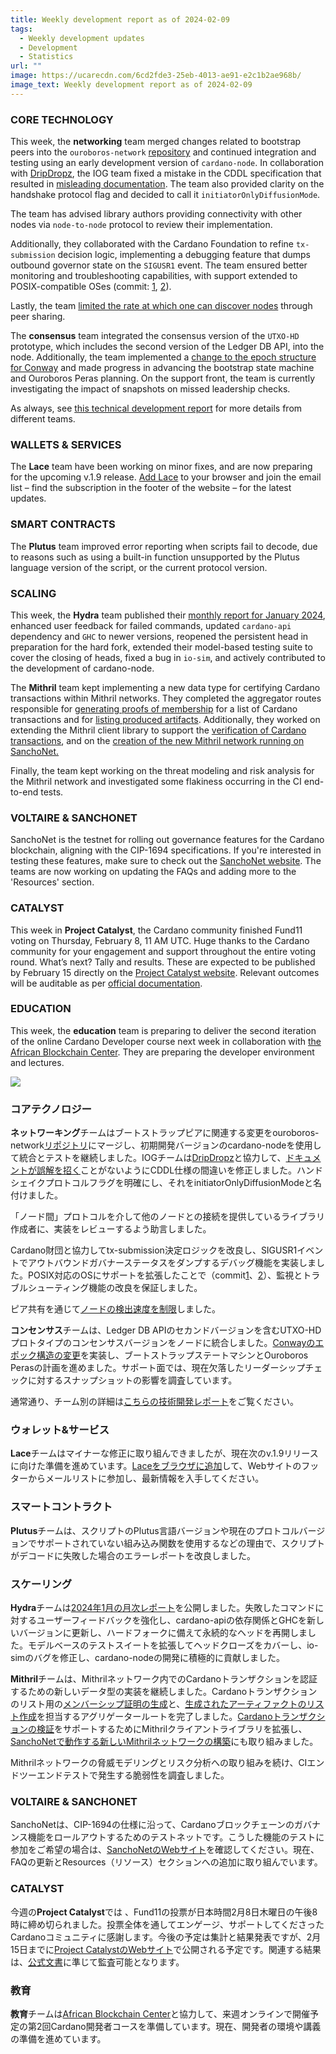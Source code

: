 ```yaml
---
title: Weekly development report as of 2024-02-09
tags:
  - Weekly development updates
  - Development
  - Statistics
url: ""
image: https://ucarecdn.com/6cd2fde3-25eb-4013-ae91-e2c1b2ae968b/
image_text: Weekly development report as of 2024-02-09
---
```


### CORE TECHNOLOGY

This week, the **networking** team merged changes related to bootstrap peers into the `ouroboros-network` [repository](https://github.com/IntersectMBO/ouroboros-network/pull/4790) and continued integration and testing using an early development version of `cardano-node`. In collaboration with [DripDropz](https://dripdropz.io/), the IOG team fixed a mistake in the CDDL specification that resulted in [misleading documentation](https://github.com/IntersectMBO/ouroboros-network/issues/4790). The team also provided clarity on the handshake protocol flag and decided to call it `initiatorOnlyDiffusionMode`.  

The team has advised library authors providing connectivity with other nodes via `node-to-node` protocol to review their implementation.

Additionally, they collaborated with the Cardano Foundation to refine `tx-submission` decision logic, implementing a debugging feature that dumps outbound governor state on the `SIGUSR1` event. The team ensured better monitoring and troubleshooting capabilities, with support extended to POSIX-compatible OSes (commit: [1](http://ouroboros-network#4730), [2](https://github.com/IntersectMBO/ouroboros-network/issues/4789)).

Lastly, the team [limited the rate at which one can discover nodes](https://github.com/IntersectMBO/ouroboros-network/issues/4778) through peer sharing.

The **consensus** team integrated the consensus version of the `UTXO-HD` prototype, which includes the second version of the Ledger DB API, into the node. Additionally, the team implemented a [change to the epoch structure for Conway](https://github.com/IntersectMBO/ouroboros-consensus/pull/927) and made progress in advancing the bootstrap state machine and Ouroboros Peras planning. On the support front, the team is currently investigating the impact of snapshots on missed leadership checks.

As always, see [this technical development report](https://updates.cardano.intersectmbo.org/archive) for more details from different teams.

### WALLETS & SERVICES

The **Lace** team have been working on minor fixes, and are now preparing for the upcoming v.1.9 release. [Add Lace](https://www.lace.io?utm_source=essentialcardano.io&utm_medium=referral&utm_campaign=weekly-dev-report&utm_content=email-registration) to your browser and join the email list – find the subscription in the footer of the website – for the latest updates.

### SMART CONTRACTS

The **Plutus** team improved error reporting when scripts fail to decode, due to reasons such as using a built-in function unsupported by the Plutus language version of the script, or the current protocol version.

### SCALING  

This week, the **Hydra** team published their [monthly report for January 2024](https://hydra.family/head-protocol/monthly/2024-01), enhanced user feedback for failed commands, updated `cardano-api` dependency and `GHC` to newer versions, reopened the persistent head in preparation for the hard fork, extended their model-based testing suite to cover the closing of heads, fixed a bug in `io-sim`, and actively contributed to the development of cardano-node.

The **Mithril** team kept implementing a new data type for certifying Cardano transactions within Mithril networks. They completed the aggregator routes responsible for [generating proofs of membership](https://github.com/input-output-hk/mithril/issues/1467) for a list of Cardano transactions and for [listing produced artifacts](https://github.com/input-output-hk/mithril/issues/1478). Additionally, they worked on extending the Mithril client library to support the [verification of Cardano transactions](https://github.com/input-output-hk/mithril/issues/1468), and on the [creation of the new Mithril network running on SanchoNet.](https://github.com/input-output-hk/mithril/issues/1173)

Finally, the team kept working on the threat modeling and risk analysis for the Mithril network and investigated some flakiness occurring in the CI end-to-end tests.

### VOLTAIRE & SANCHONET

SanchoNet is the testnet for rolling out governance features for the Cardano blockchain, aligning with the CIP-1694 specifications. If you're interested in testing these features, make sure to check out the [SanchoNet website](https://sancho.network/get-started/). The teams are now working on updating the FAQs and adding more to the 'Resources' section.

### CATALYST

This week in **Project Catalyst**, the Cardano community finished Fund11 voting on Thursday, February 8, 11 AM UTC. Huge thanks to the Cardano community for your engagement and support throughout the entire voting round. What’s next? Tally and results. These are expected to be published by February 15 directly on the [Project Catalyst website](http://projectcatalyst.io). Relevant outcomes will be auditable as per [official documentation](http://docs.projectcatalyst.io).

### EDUCATION

This week, the **education** team is preparing to deliver the second iteration of the online Cardano Developer course next week in collaboration with [the African Blockchain Center](https://www.theafricablockchaincenter.com/). They are preparing the developer environment and lectures.

![](https://ucarecdn.com/e8dcc792-cb5d-40ef-9f78-d1bbcdaf80ad/-/preview/-/format/auto/-/quality/smart/)

### コアテクノロジー

**ネットワーキング**チームはブートストラップピアに関連する変更をouroboros-network[リポジトリ](https://github.com/IntersectMBO/ouroboros-network/pull/4790)にマージし、初期開発バージョンのcardano-nodeを使用して統合とテストを継続しました。IOGチームは[DripDropz](https://dripdropz.io/)と協力して、[ドキュメントが誤解を招く](https://github.com/IntersectMBO/ouroboros-network/issues/4790)ことがないようにCDDL仕様の間違いを修正しました。ハンドシェイクプロトコルフラグを明確にし、それをinitiatorOnlyDiffusionModeと名付けました。  

「ノード間」プロトコルを介して他のノードとの接続を提供しているライブラリ作成者に、実装をレビューするよう助言しました。

Cardano財団と協力してtx-submission決定ロジックを改良し、SIGUSR1イベントでアウトバウンドガバナーステータスをダンプするデバッグ機能を実装しました。POSIX対応のOSにサポートを拡張したことで（commit[1](http://ouroboros-network#4730)、[2](https://github.com/IntersectMBO/ouroboros-network/issues/4789)）、監視とトラブルシューティング機能の改良を保証しました。

ピア共有を通じて[ノードの検出速度を制限](https://github.com/IntersectMBO/ouroboros-network/issues/4778)しました。

**コンセンサス**チームは、Ledger DB APIのセカンドバージョンを含むUTXO-HDプロトタイプのコンセンサスバージョンをノードに統合しました。[Conwayのエポック構造の変更](https://github.com/IntersectMBO/ouroboros-consensus/pull/927)を実装し、ブートストラップステートマシンとOuroboros Perasの計画を進めました。サポート面では、現在欠落したリーダーシップチェックに対するスナップショットの影響を調査しています。

通常通り、チーム別の詳細は[こちらの技術開発レポート](https://updates.cardano.intersectmbo.org/archive)をご覧ください。

### ウォレット&サービス

**Lace**チームはマイナーな修正に取り組んできましたが、現在次のv.1.9リリースに向けた準備を進めています。[Laceをブラウザに追加](https://www.lace.io?utm_source=essentialcardano.io&utm_medium=referral&utm_campaign=weekly-dev-report&utm_content=email-registration)して、Webサイトのフッターからメールリストに参加し、最新情報を入手してください。

### スマートコントラクト

**Plutus**チームは、スクリプトのPlutus言語バージョンや現在のプロトコルバージョンでサポートされていない組み込み関数を使用するなどの理由で、スクリプトがデコードに失敗した場合のエラーレポートを改良しました。

### スケーリング  

**Hydra**チームは[2024年1月の月次レポート](https://hydra.family/head-protocol/monthly/2024-01)を公開しました。失敗したコマンドに対するユーザーフィードバックを強化し、cardano-apiの依存関係とGHCを新しいバージョンに更新し、ハードフォークに備えて永続的なヘッドを再開しました。モデルベースのテストスイートを拡張してヘッドクローズをカバーし、io-simのバグを修正し、cardano-nodeの開発に積極的に貢献しました。

**Mithril**チームは、Mithrilネットワーク内でのCardanoトランザクションを認証するための新しいデータ型の実装を継続しました。Cardanoトランザクションのリスト用の[メンバーシップ証明の生成](https://github.com/input-output-hk/mithril/issues/1467)と、[生成されたアーティファクトのリスト作成](https://github.com/input-output-hk/mithril/issues/1478)を担当するアグリゲータールートを完了しました。[Cardanoトランザクションの検証](https://github.com/input-output-hk/mithril/issues/1468)をサポートするためにMithrilクライアントライブラリを拡張し、[SanchoNetで動作する新しいMithrilネットワークの構築](https://github.com/input-output-hk/mithril/issues/1173)にも取り組みました。

Mithrilネットワークの脅威モデリングとリスク分析への取り組みを続け、CIエンドツーエンドテストで発生する脆弱性を調査しました。

### VOLTAIRE & SANCHONET

SanchoNetは、CIP-1694の仕様に沿って、Cardanoブロックチェーンのガバナンス機能をロールアウトするためのテストネットです。こうした機能のテストに参加をご希望の場合は、[SanchoNetのWebサイト](https://sancho.network/get-started/)を確認してください。現在、FAQの更新とResources（リソース）セクションへの追加に取り組んでいます。

### CATALYST

今週の**Project Catalyst**では 、Fund11の投票が日本時間2月8日木曜日の午後8時に締め切られました。投票全体を通してエンゲージ、サポートしてくださったCardanoコミュニティに感謝します。今後の予定は集計と結果発表ですが、2月15日までに[Project CatalystのWebサイト](http://projectcatalyst.io)で公開される予定です。関連する結果は、[公式文書](http://docs.projectcatalyst.io)に準じて監査可能となります。

### 教育

**教育**チームは[African Blockchain Center](https://www.theafricablockchaincenter.com/)と協力して、来週オンラインで開催予定の第2回Cardano開発者コースを準備しています。現在、開発者の環境や講義の準備を進めています。
